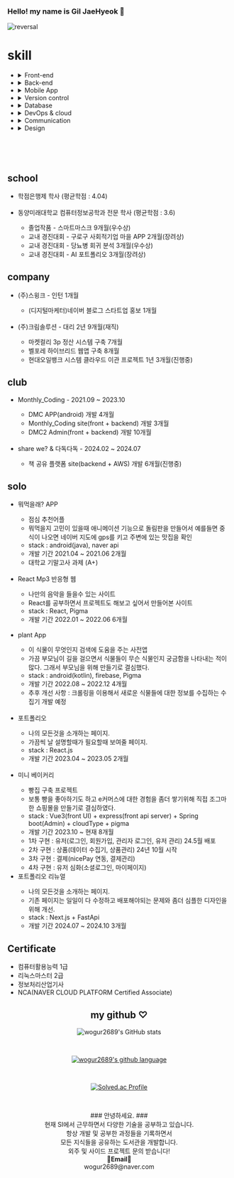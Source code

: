 ### Hello! my name is Gil JaeHyeok 👋

![reversal](https://capsule-render.vercel.app/api?type=rect&color=gradient&text=%20%20hyeokhyeokjae%20%20&fontAlign=30&fontSize=30&textBg=true&desc=devloper&descAlign=60&descAlignY=50)

<h1>skill</h1>
<ul>
  <li>
    <details>
    <summary>Front-end</summary>
    <ul>
      <li>HTML</li>
      <li>CSS</li>
      <li>JavaScript</li>
      <li>React</li>
      <li>Vue</li>
    </ul>
    </details>
  </li>
  <li>
  <details>
 <summary>Back-end</summary>
  <ul>
    <li>PHP</li>
    <li>jsp</li>
    <li>python(crawling)</li>
    <li>java Spring</li>
    <li>kotlin Spring</li>
    <li>NodeJS</li>
  </ul>
  </details>
  </li>
  <li>
  <details>
  <summary>Mobile App</summary>
  <ul>
    <li>Android
    <ul>
      <li>java</li>
      <li>kotlin</li>
    </ul>
    </li>
  </ul>
  </details>
  </li>
  <li>
  <details>
<summary>Version control</summary>
  <ul>
    <li>Git</li>
  </ul>
  </details>
  </li>
  <li>
 <details>
 <summary>Database</summary>
  <ul>
  <li>MySQL</li>
  <li>PostgreSQL</li>
  <li>SQLite</li>
  <li>Oracle</li>
  <li>Firebase</li>
  <li>Redis</li>
  </ul>
  </details>
  </li>
  <li>
 <details>
 <summary>DevOps & cloud</summary>
  <ul>
    <li>github pages</li>
    <li>netlify</li>
    <li>jenkins</li>
    <li>docker</li>
    <li>accodian</li>
    <li>AWS</li>
  </ul>
  </details>
  </li>
    <li>
 <details>
 <summary>Communication</summary>
  <ul>
    <li>slack</li>
    <li>jira</li>
    <li>notion</li>
    <li>dooray</li>
    <li>trello</li>
  </ul>
  </details>
  </li>
  <li>
 <details>
 <summary>Design</summary>
  <ul>
    <li>figma</li>
    <li>zeplin</li>
    <li>photoshop</li>
  </ul>
  </details>
  </li>
</ul>

<br>

&nbsp;

<h2>school</h2>
<ul>
  <li>학점은행제 학사 (평균학점 : 4.04)</li>
  <br>
  <li>동양미래대학교 컴퓨터정보공학과 전문 학사 (평균학점 : 3.6)</li>
  <ul>
    <li>졸업작품 - 스마트마스크 9개월(우수상)</li>
    <li>교내 경진대회 - 구로구 사회적기업 마을 APP 2개월(장려상)</li>
    <li>교내 경진대회 - 당뇨병 회귀 분석 3개월(우수상)</li>
    <li>교내 경진대회 - AI 포트폴리오 3개월(장려상)</li>
  </ul>
</ul>
<h2>company</h2>
<ul>
  <li>(주)스윙크 - 인턴 1개월</li>
  <ul>
    <li>(디지털마케터)네이버 블로그 스타트업 홍보 1개월</li>
  </ul>
  <br>
  <li>(주)크림솔루션 - 대리 2년 9개월(재직)</li>
  <ul>
      <li>마켓컬리 3p 정산 시스템 구축 7개월</li>
      <li>벨포레 하이브리드 웹앱 구축 8개월</li>
      <li>현대오일뱅크 시스템 클라우드 이관 프로젝트 1년 3개월(진행중)</li>
  </ul>
</ul>
<h2>club</h2>
<ul>
  <li>Monthly_Coding - 2021.09 ~ 2023.10</li>
  <ul>
      <li>DMC APP(android) 개발 4개월</li>
      <li>Monthly_Coding site(front + backend) 개발 3개월</li>
      <li>DMC2 Admin(front + backend) 개발 10개월</li>
  </ul>
  <br>
  <li>share we? & 다독다독 - 2024.02 ~ 2024.07</li>
  <ul>
      <li>책 공유 플랫폼 site(backend + AWS) 개발 6개월(진행중)</li>
  </ul>
</ul>
<h2>solo</h2>
<ul>
  <li>뭐먹을래? APP</li>
  <ul>
      <li>점심 추천어플</li>
      <li>뭐먹을지 고민이 있을때 애니메이션 기능으로 돌림판을 만들어서 예를들면 중식이 나오면 네이버 지도에 gps를 키고 주변에 있는 맛집을 확인</li>
      <li>stack : android(java), naver api</li>
      <li>개발 기간 2021.04 ~ 2021.06 2개월</li>
      <li>대학교 기말고사 과제 (A+)</li>
  </ul>
  <br>
  <li>React Mp3 반응형 웹</li>
  <ul>
      <li>나만의 음악을 들을수 있는 사이트</li>
      <li>React를 공부하면서 프로젝트도 해보고 싶어서 만들어본 사이트</li>
      <li>stack : React, Pigma</li>
      <li>개발 기간 2022.01 ~ 2022.06 6개월</li>
  </ul>
  <br>
  <li>plant App</li>
  <ul>
      <li>이 식물이 무엇인지 검색에 도움을 주는 사전앱</li>
      <li>가끔 부모님이 길을 걸으면서 식물들이 무슨 식물인지 궁금함을 나타내는 적이 많다. 그래서 부모님을 위해 만들기로 결심했다.</li>
      <li>stack : android(kotlin), firebase, Pigma</li>
      <li>개발 기간 2022.08 ~ 2022.12 4개월</li>
      <li>추후 개선 사항 : 크롤링을 이용해서 새로운 식물들에 대한 정보를 수집하는 수집기 개발 예정</li>
  </ul>
  <br>
  <li>포트폴리오</li>
  <ul>
      <li>나의 모든것을 소개하는 페이지.</li>
      <li>가끔씩 날 설명할때가 필요할때 보여줄 페이지.</li>
      <li>stack : React.js </li>
      <li>개발 기간 2023.04 ~ 2023.05 2개월</li>
  </ul>
  <br>
  <li>미니 베이커리</li>
  <ul>
      <li>빵집 구축 프로젝트</li>
      <li>보통 빵을 좋아하기도 하고 e커머스에 대한 경험을 좀더 쌓기위해 직접 조그마한 쇼핑몰을 만들기로 결심하였다.</li>
      <li>stack : Vue3(front UI) + express(front api server) + Spring boot(Admin) + cloudType + pigma </li>
      <li>개발 기간 2023.10 ~ 현재 8개월</li>
      <li>1차 구현 : 유저(로그인, 회원가입, 관리자 로그인, 유저 관리) 24.5월 배포</li>
      <li>2차 구현 : 상품(데이터 수집기, 상품관리) 24년 10월 시작</li>
      <li>3차 구현 : 결제(nicePay 연동, 결제관리)</li>
      <li>4차 구현 : 유저 심화(소셜로그인, 마이페이지)</li>
  </ul>
  <li>포트폴리오 리뉴얼</li>
  <ul>
      <li>나의 모든것을 소개하는 페이지.</li>
      <li>기존 페이지는 일일이 다 수정하고 배포해야되는 문제와 좀더 심플한 디자인을 위해 개선.</li>
      <li>stack : Next.js + FastApi </li>
      <li>개발 기간 2024.07 ~ 2024.10 3개월</li>
  </ul>
</ul>
<h2>Certificate</h2>
<ul>
  <li>컴퓨터활용능력 1급</li>
  <li>리눅스마스터 2급</li>
  <li>정보처리산업기사</li>
  <li>NCA(NAVER CLOUD PLATFORM Certified Associate)</li>
</ul>
  
<div align = center>

<h2>my github ♡</h2>

![wogur2689's GitHub stats](https://github-readme-stats.vercel.app/api?username=wogur2689&show_icons=true&theme=tokyonight)

<br>

[![wogur2689's github language](https://github-readme-stats.vercel.app/api/top-langs/?username=wogur2689&show_icons=true&hide_border=true&title_color=004386&icon_color=004386&layout=compact)](https://github.com/wogur2689)

<br>

[![Solved.ac Profile](http://mazassumnida.wtf/api/v2/generate_badge?boj=wogur2689)](https://solved.ac/wogur2689/)

</div>

&nbsp;
&nbsp;

<p align="center">
### 안녕하세요. ###<br>
현재 SI에서 근무하면서 다양한 기술을 공부하고 있습니다.<br>
항상 개발 및 공부한 과정들을 기록하면서<br>
모든 지식들을 공유하는 도서관을 개발합니다.<br>
외주 및 사이드 프로젝트 문의 받습니다!<br>
<Strong>📧Email📧</Strong><br>wogur2689@naver.com<br>
</p>
